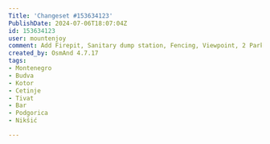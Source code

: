 ```yaml
---
Title: 'Changeset #153634123'
PublishDate: 2024-07-06T18:07:04Z
id: 153634123
user: mountenjoy
comment: Add Firepit, Sanitary dump station, Fencing, Viewpoint, 2 Parking, Toilets, Caravan site, Picnic site, 2 Playground.
created_by: OsmAnd 4.7.17
tags:
- Montenegro
- Budva
- Kotor
- Cetinje
- Tivat
- Bar
- Podgorica
- Nikšić

---
```

